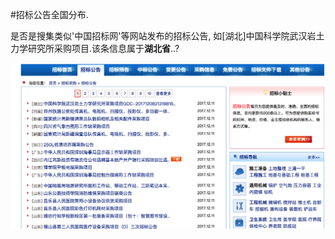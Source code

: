 #招标公告全国分布.

是否是搜集类似'中国招标网'等网站发布的招标公告, 如[湖北]中国科学院武汉岩土力学研究所采购项目.该条信息属于**湖北省**..?

![](/assets/Snip20171211_1.png)


